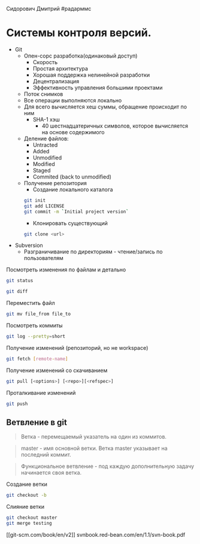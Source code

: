 Сидорович Дмитрий #радарммс

# Системы контроля версий.
- Git
	- Опен-сорс разработка(одинаковый доступ)
		- Скорость
		- Простая архитектура
		- Хорошая поддержка нелинейной разработки
		- Децентрализация
		- Эффективность управления большими проектами
	- Поток снимков
	- Все операции выполняются локально
	- Для всего вычисляется хеш суммы, обращение происходит по ним
		- SHA-1 хэш
			- 40 шестнадцатеричных символов, которое вычисляется на основе содержимого
	- Деление файлов: 
		- Untracted
		- Added
		- Unmodified
		- Modified
		- Staged
		- Commited (back to unmodified)
	- Получение репозитория
		- Создание локального каталога 
		```bash
		git init
		git add LICENSE
		git commit -m `Initial project version`
		```
		- Клонировать существующий
		```bash
		git clone <url>
		```
- Subversion
	- Разграничивание по директориям - чтение/запись по пользователям

Посмотреть изменения по файлам  и детально
```bash
git status

git diff
```

Переместить файл
```bash
git mv file_from file_to
```

Посмотреть коммиты
```bash
git log --pretty=short
```

Получение изменений (репозиторий, но не workspace)
```bash
git fetch [remote-name]
```

Получение изменений со скачиванием
```bash
git pull [<options>] [<repo>][<refspec>]
```
Проталкивание изменений
```bash
git push
```

## Ветвление в git
> Ветка - перемещаемый указатель на один из коммитов.

> master - имя основной ветки. Ветка master указывает на последний коммит.

> Функциональное ветвление - под каждую дополнительную задачу начинается своя ветка.

Создание ветки
```bash
git checkout -b
```
Слияние ветки
```bash
git checkout master
git merge testing
```


[[git-scm.com/book/en/v2]]
svnbook.red-bean.com/en/1.1/svn-book.pdf

